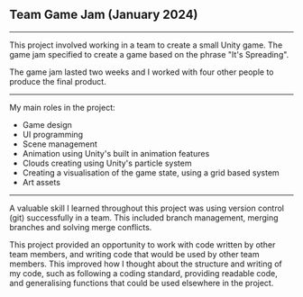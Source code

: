 ## Team Game Jam (January 2024)

---

This project involved working in a team to create a small Unity game. The game jam specified to create a game based on the phrase "It's Spreading". 

The game jam lasted two weeks and I worked with four other people to produce the final product.

---

My main roles in the project:
- Game design
- UI programming
- Scene management
- Animation using Unity's built in animation features
- Clouds creating using Unity's particle system
- Creating a visualisation of the game state, using a grid based system
- Art assets

---

A valuable skill I learned throughout this project was using version control (git) successfully in a team. This included branch management, merging branches and solving merge conflicts.

This project provided an opportunity to work with code written by other team members, and writing code that would be used by other team members. This improved how I thought about the structure and writing of my code, such as following a coding standard, providing readable code, and generalising functions that could be used elsewhere in the project.
